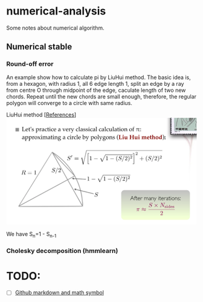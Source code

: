 # numerical-analysis

Some notes about numerical algorithm.

## Numerical stable


### Round-off error

An example show how to calculate pi by LiuHui method.
The basic idea is, from a hexagon, with radius 1, all 6 edge length 1, split an edge by a ray from centre O through midpoint of the edge, caculate length of two new chords.
Repeat until the new chords are small enough, therefore, the regular polygon will converge to a circle with same radius.  

LiuHui method [[References](https://github.com/thtang/Introduction-to-Numerical-Analysis/blob/master/The%20Art%20of%20Numerical%20Analysis/lecture-201.pdf)]
![LiuHui method][LiuHui method]

[LiuHui method]: https://github.com/ntp28459hteam/numerical-analysis/blob/master/images/LiuHui.png "LiuHui method"

We have S<sub>n</sub>=1 - S<sub>n-1</sub>
### Cholesky decomposition (hmmlearn)

# TODO:

- [ ] [Github markdown and math symbol](https://stackoverflow.com/questions/11256433/how-to-show-math-equations-in-general-githubs-markdownnot-githubs-blog)

